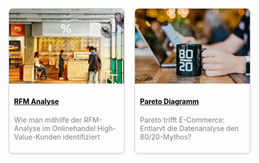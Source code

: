 

<div style="display: flex; flex-wrap: wrap; gap: 20px; justify-content: center;">

  <div style="flex: 0 0 calc(50% - 20px); box-sizing: border-box; border: 1px solid #ccc; border-radius: 8px; overflow: hidden; box-shadow: 0 2px 5px rgba(0,0,0,0.1);">
    <a href="rfm_1.html">
      <img src="../assets/img/rfm_1_01.jpg" alt="RFM Analysis" style="width: 100%; height: 150px; object-fit: cover;">
      <p style="padding: 10px; text-align: left; color: #000000; font-weight: bold; margin-bottom: 0px;">RFM Analyse</p>
      </a>
      <p style="padding: 10px; text-align: left; color: #808080; margin-top: 0px;">Wie man mithilfe der RFM-Analyse im Onlinehandel High-Value-Kunden identifiziert</p>
  </div>

  <div style="flex: 0 0 calc(50% - 20px); box-sizing: border-box; border: 1px solid #ccc; border-radius: 8px; overflow: hidden; box-shadow: 0 2px 5px rgba(0,0,0,0.1);">
    <a href="pareto_1.html">
      <img src="../assets/img/pareto_1_0.jpg" alt="Pareto Analysis" style="width: 100%; height: 150px; object-fit: cover;">
      <p style="padding: 10px; text-align: left; color: #000000; font-weight: bold; margin-bottom: 0px;">Pareto Diagramm</p>
    </a>
      <p style="padding: 10px; text-align: left; color: #808080; margin-top: 0px;">Pareto trifft E-Commerce: Entlarvt die Datenanalyse den 80/20-Mythos?</p>
  </div>

  <!-- Repeat for other projects -->

</div>
